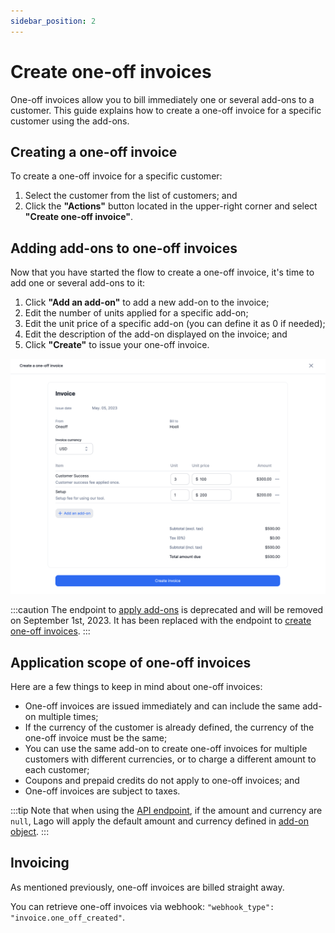 ```yaml
---
sidebar_position: 2
---
```


# Create one-off invoices
One-off invoices allow you to bill immediately one or several add-ons to a customer. This guide explains how to create a one-off invoice for a specific customer using the add-ons.

## Creating a one-off invoice
To create a one-off invoice for a specific customer:

1. Select the customer from the list of customers; and
2. Click the **"Actions"** button located in the upper-right corner and select **"Create one-off invoice"**.

## Adding add-ons to one-off invoices
Now that you have started the flow to create a one-off invoice, it's time to add one or several add-ons to it:

1. Click **"Add an add-on"** to add a new add-on to the invoice;
2. Edit the number of units applied for a specific add-on;
3. Edit the unit price of a specific add-on (you can define it as 0 if needed);
4. Edit the description of the add-on displayed on the invoice; and
5. Click **"Create"** to issue your one-off invoice.

![Issue one-off invoices](../../../static/img/one-off-invoices.png)

:::caution
The endpoint to [apply add-ons](../../api/add_ons/apply-add-on) is deprecated and will be removed on September 1st, 2023. It has been replaced with the endpoint to [create one-off invoices](../../api/invoices/create-invoice).
:::

## Application scope of one-off invoices
Here are a few things to keep in mind about one-off invoices:

- One-off invoices are issued immediately and can include the same add-on multiple times;
- If the currency of the customer is already defined, the currency of the one-off invoice must be the same;
- You can use the same add-on to create one-off invoices for multiple customers with different currencies, or to charge a different amount to each customer;
- Coupons and prepaid credits do not apply to one-off invoices; and
- One-off invoices are subject to taxes.

:::tip
Note that when using the [API endpoint](../../api/invoices/create-invoice), if the amount and currency are `null`, Lago will apply the default amount and currency defined in [add-on object](../../api/add_ons/add-on-object).
:::

## Invoicing
As mentioned previously, one-off invoices are billed straight away.

You can retrieve one-off invoices via webhook: `"webhook_type": "invoice.one_off_created"`.